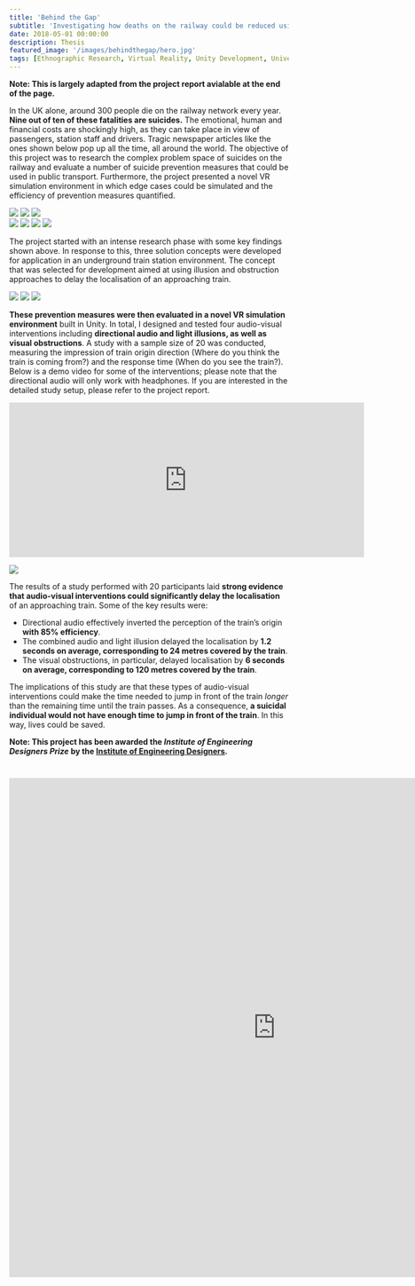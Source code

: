 ```yaml
---
title: 'Behind the Gap'
subtitle: 'Investigating how deaths on the railway could be reduced using VR'
date: 2018-05-01 00:00:00
description: Thesis
featured_image: '/images/behindthegap/hero.jpg'
tags: [Ethnographic Research, Virtual Reality, Unity Development, University]
---
```


**Note: This is largely adapted from the project report avialable at the end of the page.**

In the UK alone, around 300 people die on the railway network every year. **Nine out of ten of these fatalities are suicides.** The emotional, human and financial costs are shockingly high, as they can take place in view of passengers, station staff and drivers. Tragic newspaper articles like the ones shown below pop up all the time, all around the world. The objective of this project was to research the complex problem space of suicides on the railway and evaluate a number of suicide prevention measures that could be used in public transport. Furthermore, the project presented a novel VR simulation environment in which edge cases could be simulated and the efficiency of prevention measures quantified.

<div class="gallery" data-columns="1">
	<img src="/images/behindthegap/0.png" />
	<img src="/images/behindthegap/1.png" />
	<img src="/images/behindthegap/2.png" />
</div>

<div class="gallery" data-columns="4">
	<img src="/images/behindthegap/i1.png" />
	<img src="/images/behindthegap/i2.png" />
	<img src="/images/behindthegap/i3.png" />
	<img src="/images/behindthegap/i4.png" />
</div>

The project started with an intense research phase with some key findings shown above. In response to this, three solution concepts were developed for application in an underground train station environment. The concept that was selected for development aimed at using illusion and obstruction approaches to delay the localisation of an approaching train. 

<div class="gallery" data-columns="3">
	<img src="/images/behindthegap/6.png" />
	<img src="/images/behindthegap/7.png" />
	<img src="/images/behindthegap/8.png" />
</div>

**These prevention measures were then evaluated in a novel VR simulation environment** built in Unity. In total, I designed and tested four audio-visual interventions including **directional audio and light illusions, as well as visual obstructions**. A study with a sample size of 20 was conducted, measuring the impression of train origin direction (Where do you think the train is coming from?) and the response time (When do you see the train?). Below is a demo video for some of the interventions; please note that the directional audio will only work with headphones. If you are interested in the detailed study setup, please refer to the project report.

<iframe src="https://player.vimeo.com/video/344584955?loop=1" width="640" height="279" frameborder="0" allow="autoplay; fullscreen" allowfullscreen></iframe>

![](/images/behindthegap/hero.jpg)

The results of a study performed with 20 participants laid **strong evidence that audio-visual interventions could significantly delay the localisation** of an approaching train. Some of the key results were:

* Directional audio effectively inverted the perception of the train’s origin **with 85% efficiency**.
* The combined audio and light illusion delayed the localisation by **1.2 seconds on average, corresponding to 24 metres covered by the train**.
* The visual obstructions, in particular, delayed localisation by **6 seconds on average, corresponding to 120 metres covered by the train**.

The implications of this study are that these types of audio-visual interventions could make the time needed to jump in front of the train *longer* than the remaining time until the train passes. As a consequence, **a suicidal individual would not have enough time to jump in front of the train**. In this way, lives could be saved.

**Note: This project has been awarded the *Institute of Engineering Designers Prize* by the [Institute of Engineering Designers](https://www.ied.org.uk).**

<div style="text-align: center; margin-top: 40px">
	<iframe class="scribd_iframe_embed" title="SPR Project Report" src="https://www.scribd.com/embeds/619887387/content?start_page=1&view_mode=scroll&access_key=key-PjbwBHjRB601e79EBRAJ" tabindex="0" data-auto-height="true" data-aspect-ratio="1.414442700156986" scrolling="no" width="960px" height="900px" frameborder="0"></iframe>
</div>